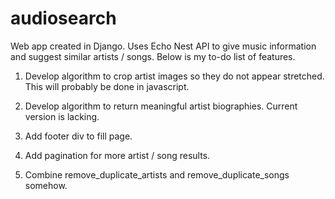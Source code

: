 audiosearch
============

Web app created in Django.  Uses Echo Nest API to give music information and suggest similar artists / songs.  Below is my to-do list of features.

1. Develop algorithm to crop artist images so they do not appear stretched.  This will probably be done in javascript.

2. Develop algorithm to return meaningful artist biographies.  Current version is lacking.

3. Add footer div to fill page.

4. Add pagination for more artist / song results.

5. Combine remove_duplicate_artists and remove_duplicate_songs somehow.
